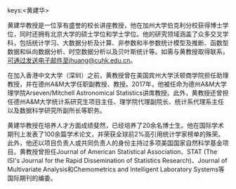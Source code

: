 keys:<黄建华>


黄建华教授是一位享有盛誉的校长讲座教授，他在加州大学伯克利分校获得博士学位，同时还拥有北京大学的硕士学位和学士学位。他的研究领域涵盖了众多交叉学科，包括统计学习、大数据分析及计算、非参数和半参数统计模型及推断、函数型数据和纵向数据分析、时空数据分析以及贝叶斯统计等。如需与黄教授取得联系，可通过发送电子邮件至jhuang@cuhk.edu.cn。

在加入香港中文大学（深圳）之前，黄教授曾在美国宾州大学沃顿商学院担任助理教授，并在德州A&M大学任职副教授、教授。2017年，他被任命为德州A&M大学理学院Arseven/Mitchell Astronomical Statistics讲席教授。此外，黄教授还曾担任德州A&M大学统计系研究生项目主任、理学院代理副院长、统计系代理系主任以及数据科学研究所副所长等职务。

黄建华教授在培养人才方面成绩斐然，已经培养了20余名博士生。他在国际学术期刊上发表了100余篇学术论文，并荣获全球前2%高引用统计学家榜单的殊荣。此外，他还以项目负责人或共同负责人的身份主持过多项美国国家自然科学基金项目。黄教授曾担任Journal of American Statistical Association、STAT (The ISI's Journal for the Rapid Dissemination of Statistics Research)、Journal of Multivariate Analysis和Chemometrics and Intelligent Laboratory Systems等国际期刊的编委。